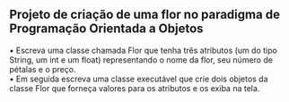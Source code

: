## Projeto de criação de uma flor no paradigma de Programação Orientada a Objetos

• Escreva uma classe chamada Flor que tenha três atributos (um do tipo String, um int e um float) representando o nome da flor, seu número de pétalas e o preço. 
<br>
• Em seguida escreva uma classe executável que crie dois objetos da classe Flor que forneça valores para os atributos e os exiba na tela.
